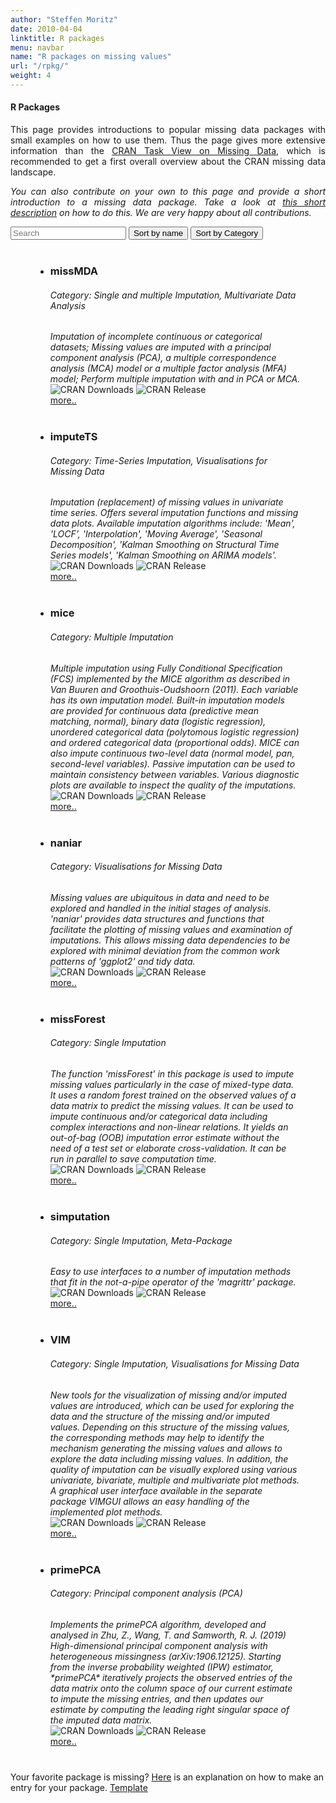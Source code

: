 ```yaml
---
author: "Steffen Moritz"
date: 2010-04-04
linktitle: R packages
menu: navbar
name: "R packages on missing values"
url: "/rpkg/"
weight: 4
---
```



#### R Packages

<p align="justify">This page provides introductions to popular missing data packages with small examples on how to use them. Thus the page gives more extensive information than the  <a href="https://CRAN.R-project.org/view=MissingData" target="_blank">CRAN Task View on Missing Data</a>, which is recommended to get a first overall overview about the CRAN missing data landscape.</p>

<p align="justify"><i>You can also contribute on your own to this page and provide a short introduction to a missing data package. Take a look at <a href="/packages/rpkg-listitem-template.md" target="_blank">this short description</a> on how to do this. We are very happy about all contributions.</i></p>




<div id="users">
  <input class="search" placeholder="Search" />
  <button class="sort" data-sort="name">
    Sort by name
  </button>
  <button class="sort" data-sort="Category">
    Sort by Category
  </button>
 

<p>
  <ul class="list">
  <li style="margin: 40px;">
    <h3 class="name">missMDA</h3>
    <h6 class="Category">Category: Single and multiple Imputation, Multivariate Data Analysis</h6>
    <i class="Description">Imputation of incomplete continuous or categorical datasets; Missing values are imputed with a principal component analysis (PCA), a multiple correspondence analysis (MCA) model or a multiple factor analysis (MFA) model; Perform multiple imputation with and in PCA or MCA.</i> <br>
    <img src="https://cranlogs.r-pkg.org/badges/missMDA" alt="CRAN Downloads" /> 
    <img src="https://www.r-pkg.org/badges/last-release/missMDA" alt="CRAN Release" /> <br>
    <a href="/packages/missMDA"> more.. </a>
  </li> 

  <li style="margin: 40px;">
    <h3 class="name">imputeTS</h3>
    <h6 class="Category">Category: Time-Series Imputation, Visualisations for Missing Data</h6>
    <i class="Description">Imputation (replacement) of missing values in univariate time series. Offers several imputation functions and missing data plots. Available imputation algorithms include: 'Mean', 'LOCF', 'Interpolation', 'Moving Average', 'Seasonal Decomposition', 'Kalman Smoothing on Structural Time Series models', 'Kalman Smoothing on ARIMA models'.</i> <br>
    <img src="https://cranlogs.r-pkg.org/badges/imputeTS" alt="CRAN Downloads" /> 
    <img src="https://www.r-pkg.org/badges/last-release/imputeTS" alt="CRAN Release" /> <br>
    <a href="/packages/imputeTS"> more.. </a>
  </li> 

  <li style="margin: 40px;">
    <h3 class="name">mice</h3>
    <h6 class="Category">Category: Multiple Imputation</h6>
    <i class="Description">Multiple imputation using Fully Conditional Specification (FCS) implemented by the MICE algorithm as described in Van Buuren and Groothuis-Oudshoorn (2011). Each variable has its own imputation model. Built-in imputation models are provided for continuous data (predictive mean matching, normal), binary data (logistic regression), unordered categorical data (polytomous logistic regression) and ordered categorical data (proportional odds). MICE can also impute continuous two-level data (normal model, pan, second-level variables). Passive imputation can be used to maintain consistency between variables. Various diagnostic plots are available to inspect the quality of the imputations.</i> <br>
    <img src="https://cranlogs.r-pkg.org/badges/mice" alt="CRAN Downloads" /> 
    <img src="https://www.r-pkg.org/badges/last-release/mice" alt="CRAN Release" /> <br>
    <a href="/packages/mice"> more.. </a>
  </li> 
    
  <li style="margin: 40px;">
    <h3 class="name">naniar</h3>
    <h6 class="Category">Category: Visualisations for Missing Data</h6>
    <i class="Description">Missing values are ubiquitous in data and need to be explored and handled in the initial stages of analysis. 'naniar' provides data structures and functions that facilitate the plotting of missing values and examination of imputations. This allows missing data dependencies to be explored with minimal deviation from the common work patterns of 'ggplot2' and tidy data.</i> <br>
    <img src="https://cranlogs.r-pkg.org/badges/naniar" alt="CRAN Downloads" /> 
    <img src="https://www.r-pkg.org/badges/last-release/naniar" alt="CRAN Release" /> <br>
    <a href="/packages/naniar"> more.. </a>
  </li> 

  <li style="margin: 40px;">
    <h3 class="name">missForest</h3>
    <h6 class="Category">Category: Single Imputation</h6>
    <i class="Description">The function 'missForest' in this package is used to impute missing values particularly in the case of mixed-type data. It uses a random forest trained on the observed values of a data matrix to predict the missing values. It can be used to impute continuous and/or categorical data including complex interactions and non-linear relations. It yields an out-of-bag (OOB) imputation error estimate without the need of a test set or elaborate cross-validation. It can be run in parallel to save computation time.
    </i> <br>
    <img src="https://cranlogs.r-pkg.org/badges/missForest" alt="CRAN Downloads" /> 
    <img src="https://www.r-pkg.org/badges/last-release/missForest" alt="CRAN Release" /> <br>
    <a href="/packages/missForest"> more.. </a>
  </li> 
    
  <li style="margin: 40px;">
    <h3 class="name">simputation</h3>
    <h6 class="Category">Category: Single Imputation, Meta-Package</h6>
    <i class="Description">Easy to use interfaces to a number of imputation methods that fit in the not-a-pipe operator of the 'magrittr' package.
    </i> <br>
    <img src="https://cranlogs.r-pkg.org/badges/simputation" alt="CRAN Downloads" /> 
    <img src="https://www.r-pkg.org/badges/last-release/simputation" alt="CRAN Release" /> <br>
    <a href="/packages/simputation"> more.. </a>
  </li> 
    
  <li style="margin: 40px;">
      <h3 class="name">VIM</h3>
      <h6 class="Category">Category: Single Imputation, Visualisations for Missing Data</h6>
      <i class="Description">New tools for the visualization of missing and/or imputed values are introduced, which can be used for exploring the data and the structure of the missing and/or imputed values. Depending on this structure of the missing values, the corresponding methods may help to identify the mechanism generating the missing values and allows to explore the data including missing values. In addition, the quality of imputation can be visually explored using various univariate, bivariate, multiple and multivariate plot methods. A graphical user interface available in the separate package VIMGUI allows an easy handling of the implemented plot methods.
      </i> <br>
      <img src="https://cranlogs.r-pkg.org/badges/VIM" alt="CRAN Downloads" /> 
      <img src="https://www.r-pkg.org/badges/last-release/VIM" alt="CRAN Release" /> <br>
      <a href="/packages/VIM"> more.. </a>
    </li> 

  <li style="margin: 40px;">
  <h3 class="name">primePCA</h3> 
    <h6 class="Category">Category: Principal component analysis (PCA)</h6> 
    <i class="Description"> Implements the primePCA algorithm, developed and analysed in Zhu, Z., Wang, T. and Samworth, R. J. (2019) High-dimensional principal component analysis with heterogeneous missingness (arXiv:1906.12125). Starting from the inverse probability weighted (IPW) estimator, *primePCA* iteratively projects the observed entries of the data matrix onto the column space of our current estimate to impute the missing entries, and then updates our estimate by computing the leading right singular space of the imputed data matrix. 
    </i> <br> 
    <img src="https://cranlogs.r-pkg.org/badges/primePCA" alt="CRAN Downloads" /> 
    <img src="https://www.r-pkg.org/badges/last-release/primePCA" alt="CRAN Release" /> 
    <br>
    <a href="/packages/primePCA"> more.. </a> 
  </li> 
    </ul>
  </p>
</div>

Your favorite package is missing? <a href="/packages/rpkg-listitem-template.md" target="_blank">Here</a> is an explanation on how to make an entry for your package. <a href="/packages/rpkg-template.md" target="_blank">Template</a>

<script src="//cdnjs.cloudflare.com/ajax/libs/list.js/1.5.0/list.min.js"></script>
<script> var options = {
  valueNames: [ 'name', 'Category', 'Description' ]
};

var userList = new List('users', options);
</script>

